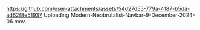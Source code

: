https://github.com/user-attachments/assets/54d27d55-779a-4187-b5da-ad62f8e51937
Uploading Modern-Neobrutalist-Navbar-9-December-2024-06.mov…

